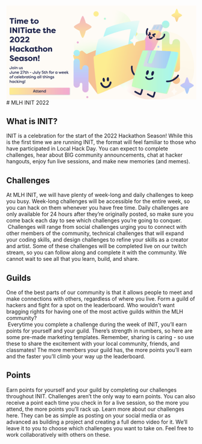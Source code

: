 <img align="center" src="banner.png">
# MLH INIT 2022

## What is INIT?
INIT is a celebration for the start of the 2022 Hackathon Season! While this is the first time we are running INIT, the format will feel familiar to those who have participated in Local Hack Day. You can expect to complete challenges, hear about BIG community announcements, chat at hacker hangouts, enjoy fun live sessions, and make new memories (and memes). 

## Challenges
At MLH INIT, we will have plenty of week-long and daily challenges to keep you busy. Week-long challenges will be accessible for the entire week, so you can hack on them whenever you have free time. Daily challenges are only available for 24 hours after they’re originally posted, so make sure you come back each day to see which challenges you’re going to conquer. <br>
‍
Challenges will range from social challenges urging you to connect with other members of the community, technical challenges that will expand your coding skills, and design challenges to refine your skills as a creator and artist. Some of these challenges will be completed live on our twitch stream, so you can follow along and complete it with the community. We cannot wait to see all that you learn, build, and share.

## Guilds
One of the best parts of our community is that it allows people to meet and make connections with others, regardless of where you live. Form a guild of hackers and fight for a spot on the leaderboard. Who wouldn’t want bragging rights for having one of the most active guilds within the MLH community? <br>
‍
Everytime you complete a challenge during the week of INIT, you’ll earn points for yourself and your guild. There’s strength in numbers, so here are some pre-made marketing templates. Remember, sharing is caring - so use these to share the excitement with your local community, friends, and classmates!  The more members your guild has, the more points you’ll earn and the faster you’ll climb your way up the leaderboard. 

## Points
Earn points for yourself and your guild by completing our challenges throughout INIT. Challenges aren’t the only way to earn points. You can also receive a point each time you check in for a live session, so the more you attend, the more points you’ll rack up. Learn more about our challenges here. They can be as simple as posting on your social media or as advanced as building a project and creating a full demo video for it. We’ll leave it to you to choose which challenges you want to take on. Feel free to work collaboratively with others on these.
